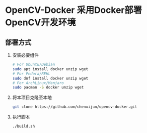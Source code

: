 # OpenCV-Docker 采用Docker部署OpenCV开发环境

## 部署方式

1. 安装必要组件

   ```bash
   # For Ubuntu/Debian
   sudo apt install docker unzip wget
   # For Fedora/REHL
   sudo dnf install docker unzip wget
   # For ArchLinux/Manjaro
   sudo pacman -S docker unzip wget
   ```
2. 将本项目克隆至本地

   ```bash
   git clone https://github.com/chenxijun/opencv-docker.git
   ```
3. 执行脚本

   ```bash
   ./build.sh
   ```
